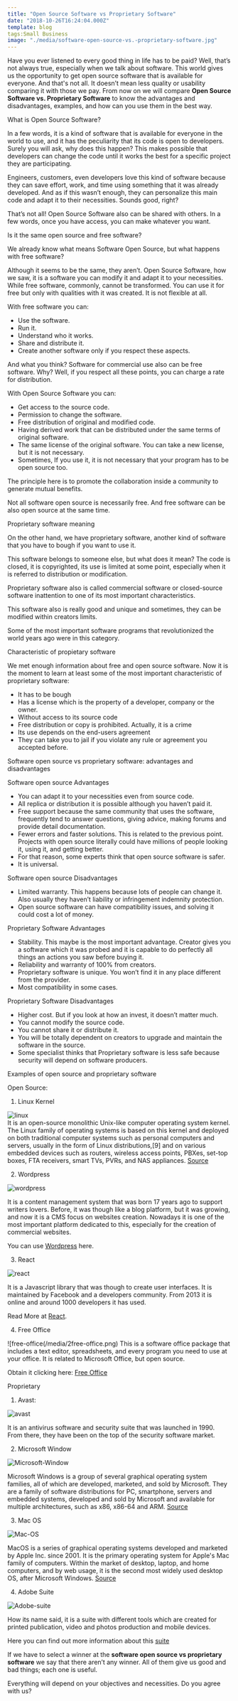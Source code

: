 ```yaml
---
title: "Open Source Software vs Proprietary Software"
date: "2018-10-26T16:24:04.000Z"
template: blog
tags:Small Business
image: "./media/software-open-source-vs.-proprietary-software.jpg"
---
```


Have you ever listened to every good thing in life has to be paid? Well, that’s not always true, especially when we talk about software. This world gives us the opportunity to get open source software that is available for everyone. And that's not all. It doesn’t mean less quality or usability comparing it with those we pay. From now on we will compare **Open Source Software vs. Proprietary Software** to know the advantages and disadvantages, examples, and how can you use them in the best way.  

<title-2>What is Open Source Software?</title-2>

In a few words, it is a kind of software that is available for everyone in the world to use, and it has the peculiarity that its code is open to developers. Surely you will ask, why does this happen? This makes possible that developers can change the code until it works the best for a specific project they are participating.

Engineers, customers, even developers love this kind of software because they can save effort, work, and time using something that it was already developed. And as if this wasn’t enough, they can personalize this main code and adapt it to their necessities. Sounds good, right?   

That’s not all! Open Source Software also can be shared with others. In a few words, once you have access, you can make whatever you want.  

<title-3>Is it the same open source and free software?</title-2>


We already know what means Software Open Source, but what happens with free software?

Although it seems to be the same, they aren’t. Open Source Software, how we saw, it is a software you can modify it and adapt it to your necessities. While free software, commonly, cannot be transformed. You can use it for free but only with qualities with it was created. It is not flexible at all.


<title-4>With free software you can:</title-4>
* Use the software.
* Run it.
* Understand who it works.
* Share and distribute it.
* Create another software only if you respect these aspects. 


And what you think? Software for commercial use also can be free software. Why? Well, if you respect all these points, you can charge a rate for distribution. 

<title-4>With Open Source Software you can:</title-4>

* Get access to the source code.
* Permission to change the software. 
* Free distribution of original and modified code. 
* Having derived work that can be distributed under the same terms of original software.
* The same license of the original software. You can take a new license, but it is not necessary.
* Sometimes, If you use it, it is not necessary that your program has to be open source too.


The principle here is to promote the collaboration inside a community to generate mutual benefits. 

Not all software open source is necessarily free. And free software can be also open source at the same time.


<title-2>Proprietary software meaning</title-2>

On the other hand, we have proprietary software, another kind of software that you have to bough if you want to use it.

This software belongs to someone else, but what does it mean? The code is closed, it is copyrighted, its use is limited at some point, especially when it is referred to distribution or modification. 

Proprietary software also is called commercial software or closed-source software inattention to one of its most important characteristics. 

This software also is really good and unique and sometimes, they can be modified within creators limits.  

Some of the most important software programs that revolutionized the world years ago were in this category.


<title-4>Characteristic of propietary software</title-2>

We met enough information about free and open source software. Now it is the moment to learn at least some of the most important characteristic of proprietary software:

* It has to be bough 
* Has a license which is the property of a developer, company or the owner.
* Without access to its source code
* Free distribution or copy is prohibited. Actually, it is a crime
* Its use depends on the end-users agreement 
* They can take you to jail if you violate any rule or agreement you accepted before.


<title-3>Software open source vs proprietary software: advantages and disadvantages</title-3>

<title-4>Software open source Advantages</title-4>

* You can adapt it to your necessities even from source code.
* All replica or distribution it is possible although you haven’t paid it.
* Free support because the same community that uses the software, frequently tend to answer questions, giving advice, making forums and provide detail documentation. 
* Fewer errors and faster solutions. This is related to the previous point. Projects with open source literally could have millions of people looking it, using it, and getting better. 
* For that reason, some experts think that open source software is safer. 
* It is universal.

<title-4>Software open source Disadvantages</title-4>

* Limited warranty. This happens because lots of people can change it. Also usually they haven’t liability or infringement indemnity protection.
* Open source software can have compatibility issues, and solving it could cost a lot of money.

<title-4>Proprietary Software Advantages</title-4>

* Stability. This maybe is the most important advantage. Creator gives you a software which it was probed and it is capable to do perfectly all things an actions you saw before buying it.
* Reliability and warranty of 100% from creators.
* Proprietary software is unique. You won’t find it in any place different from the provider. 
* Most compatibility in some cases.

<title-4>Proprietary Software Disadvantages</title-4>

* Higher cost. But if you look at how an invest, it doesn’t matter much. 
* You cannot modify the source code.
* You cannot share it or distribute it. 
* You will be totally dependent on creators to upgrade and maintain the software in the source. 
* Some specialist thinks that Proprietary software is less safe because security will depend on software producers.


<title-2>Examples of open source and proprietary software</title-2>

<title-3>Open Source:</title-3> 
 
 1. Linux Kernel
 
 ![linux](/media/1linux.png)  
It is an open-source monolithic Unix-like computer operating system kernel. The Linux family of operating systems is based on this kernel and deployed on both traditional computer systems such as personal computers and servers, usually in the form of Linux distributions,[9] and on various embedded devices such as routers, wireless access points, PBXes, set-top boxes, FTA receivers, smart TVs, PVRs, and NAS appliances. [Source](wikipedia.org) 

 2. Wordpress

 ![wordpress](/media/1wordpress.png)

It is a content management system that was born 17 years ago to support writers lovers. Before, it was though like a blog platform, but it was growing, and now it is a CMS focus on websites creation. Nowadays it is one of the most important platform dedicated to this, especially for the creation of commercial websites. 

You can use [Wordpress](wordpress.com) here.

3. React

![react](/media/1react.png)

It is a Javascript library that was though to create user interfaces. It is maintained by Facebook and a developers community. From 2013 it is online and around 1000 developers it has used. 

Read More at [React](https://reactjs.org/).

4. Free Office

![free-office(/media/2free-office.png)
This is a software office package that includes a text editor, spreadsheets, and every program you need to use at your office. It is related to Microsoft Office, but open source. 

Obtain it clicking here: [Free Office](https://www.libreoffice.org/download/download/)

<title-3>Proprietary</title-3> 
 
1. Avast: 

![avast](/media/1avast.png)

It is an antivirus software and security suite that was launched in 1990. From there, they have been on the top of the security software market.

2. Microsoft Window

![Microsoft-Window](/media/1microsoft-window.png)

Microsoft Windows is a group of several graphical operating system families, all of which are developed, marketed, and sold by Microsoft. 
They are a family of software distributions for PC, smartphone, servers and embedded systems, developed and sold by Microsoft and available for multiple architectures, such as x86, x86-64 and ARM.
[Source](www.wikipedia.org)

3. Mac OS

![Mac-OS](/media/1mac-OS.png)

MacOS is a series of graphical operating systems developed and marketed by Apple Inc. since 2001. It is the primary operating system for Apple's Mac family of computers. Within the market of desktop, laptop, and home computers, and by web usage, it is the second most widely used desktop OS, after Microsoft Windows. [Source](www.wikipedia.org)

4. Adobe Suite

![Adobe-suite](/media/1adobe.suite.png)

How its name said, it is a suite with different tools which are created for printed publication, video and photos production and mobile devices. 

Here you can find out more information about this [suite](https://www.adobe.com/es/products/cs6.html)

If we have to select a winner at the **software open source vs proprietary software** we say that there aren’t any winner. All of them give us good and bad things; each one is useful.

Everything will depend on your objectives and necessities. Do you agree with us? 


